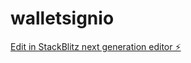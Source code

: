 # walletsignio

[Edit in StackBlitz next generation editor ⚡️](https://stackblitz.com/~/github.com/devDAObox/walletsignio)